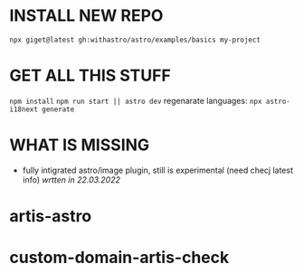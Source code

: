 # INSTALL NEW REPO 
`npx giget@latest gh:withastro/astro/examples/basics my-project`

# GET ALL THIS STUFF
`npm install`
`npm run start || astro dev`
regenarate languages: `npx astro-i18next generate`

# WHAT IS MISSING
- fully intigrated astro/image plugin, still is experimental (need checj latest info) *wrtten in 22.03.2022*
# artis-astro
# custom-domain-artis-check
